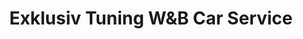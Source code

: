 ---
title: "Exklusiv Tuning W&B Car Service"
url: /leer-ostfriesland/exklusiv-tuning-wundb-car-service/
shop: Autoteile
---